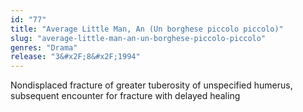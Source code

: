 ```yaml
---
id: "77"
title: "Average Little Man, An (Un borghese piccolo piccolo)"
slug: "average-little-man-an-un-borghese-piccolo-piccolo"
genres: "Drama"
release: "3&#x2F;8&#x2F;1994"
---
```


Nondisplaced fracture of greater tuberosity of unspecified humerus, subsequent encounter for fracture with delayed healing


